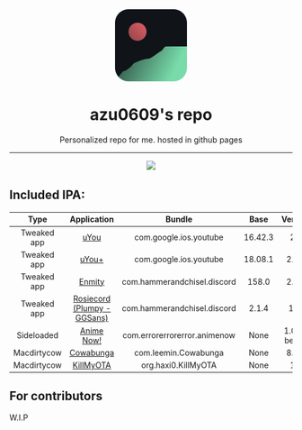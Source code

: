 <div align="center">
    <img src="./favicon.png">
    <h1>azu0609's repo</h1>
    <p>Personalized repo for me. hosted in github pages</p>
    <hr />
    <a href="#"><img src="https://img.shields.io/badge/actions-actions.svg?label=Github&logo=github&style=for-the-badge&color=70a5eb" /></a>
</div>


## Included IPA:
| Type |Application | Bundle | Base | Version | Author | Working? |
|:----:|:----------:|:------:|:------------:|:-------:|:------:|:------:
| Tweaked app | [uYou](https://github.com/MiRO92/uYou-for-YouTube) | com.google.ios.youtube | 16.42.3 | 2.1 | [MIRO92](https://github.com/MiRO92) | Semi |
| Tweaked app | [uYou+](https://github.com/qnblackcat/uYouPlus) | com.google.ios.youtube | 18.08.1 | 2.3.1 | [qnblackcat](https://github.com/qnblackcat) | Yes |
| Tweaked app | [Enmity](https://enmity.app) | com.hammerandchisel.discord | 158.0 | 2.1.4 | [enmity-mod](https://github.com/enmity-mod) | Yes |
| Tweaked app | [Rosiecord (Plumpy - GGSans)](https://github.com/acquitelol/rosiecord) | com.hammerandchisel.discord | 2.1.4 | 171 | [acquitelol](https://github.com/acquitelol) | No |
| Sideloaded | [Anime Now!](https://github.com/AnimeNow-Team/AnimeNow) | com.errorerrorerror.animenow | None | 1.0.0-beta.3 | [errorerrorerror](https://github.com/errorerrorerror) | Yes |
| Macdirtycow | [Cowabunga](https://github.com/leminlimez/Cowabunga) | com.leemin.Cowabunga | None | 8.1.1 | [leminlimez](https://github.com/leminlimez) | Yes |
| Macdirtycow | [KillMyOTA](https://github.com/haxi0/KillMyOTA) | org.haxi0.KillMyOTA | None | 1.1 | [haxi0](https://github.com/haxi0) | Yes |

## For contributors
W.I.P